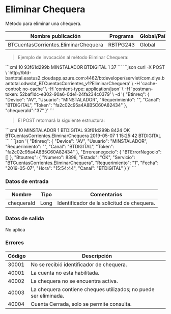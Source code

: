 # Eliminar Chequera 

Método para eliminar una chequera. 

Nombre publicación | Programa | Global/País 
--------- | ----------- | ----------- 
BTCuentasCorrientes.EliminarChequera | RBTPG243 | Global 

> Ejemplo de invocación al método Eliminar Chequera: 

<code-group> 
<code-block title="XML" active> 
```xml 
<soapenv:Envelope xmlns:soapenv="http://schemas.xmlsoap.org/soap/envelope/" xmlns:bts="http://uy.com.dlya.bantotal/BTSOA/"> 
   <soapenv:Header/> 
   <soapenv:Body> 
      <bts:BTCuentasCorrientes.EliminarChequera> 
         <bts:Btinreq> 
            <bts:Device>10</bts:Device> 
            <bts:Token>93f61d299b</bts:Token> 
            <bts:Usuario>MINSTALADOR</bts:Usuario> 
            <bts:Canal>BTDIGITAL</bts:Canal> 
            <bts:Requerimiento>1</bts:Requerimiento> 
         </bts:Btinreq> 
         <bts:chequeraId>37</bts:chequeraId> 
      </bts:BTCuentasCorrientes.EliminarChequera> 
   </soapenv:Body> 
</soapenv:Envelope> 
``` 
</code-block> 

<code-block title="JSON"> 
```json 
curl -X POST \ 
  'http://btd-bantotal.eastus2.cloudapp.azure.com:4462/btdeveloper/servlet/com.dlya.bantotal.odwsbt_BTCuentasCorrientes_v1?EliminarChequera' \ 
  -H 'cache-control: no-cache' \ 
  -H 'content-type: application/json' \ 
  -H 'postman-token: 52baf1dc-e302-90a6-0de1-24fa234c0379' \ 
  -d '{ 
	"Btinreq": { 
		"Device": "AV", 
		"Usuario": "MINSTALADOR", 
		"Requerimiento": "", 
		"Canal": "BTDIGITAL", 
		"Token": "fa2c02c95a4A8B5C60A82434" 
	}, 
	"chequeraId":"37" 
}' 
``` 
</code-block> 
</code-group> 

> El POST retornará la siguiente estructura: 

<code-group> 
<code-block title="XML" active> 
```xml 
<SOAP-ENV:Envelope xmlns:SOAP-ENV="http://schemas.xmlsoap.org/soap/envelope/" xmlns:xsd="http://www.w3.org/2001/XMLSchema" xmlns:SOAP-ENC="http://schemas.xmlsoap.org/soap/encoding/" xmlns:xsi="http://www.w3.org/2001/XMLSchema-instance"> 
   <SOAP-ENV:Body> 
      <BTCuentasCorrientes.EliminarChequeraResponse xmlns="http://uy.com.dlya.bantotal/BTSOA/"> 
         <Btinreq> 
            <Device>10</Device> 
            <Usuario>MINSTALADOR</Usuario> 
            <Requerimiento>1</Requerimiento> 
            <Canal>BTDIGITAL</Canal> 
            <Token>93f61d299b</Token> 
         </Btinreq> 
         <Erroresnegocio></Erroresnegocio> 
         <Btoutreq> 
            <Numero>8424</Numero> 
            <Estado>OK</Estado> 
            <Servicio>BTCuentasCorrientes.EliminarChequera</Servicio> 
            <Fecha>2019-05-07</Fecha> 
            <Requerimiento>1</Requerimiento> 
            <Hora>15:25:42</Hora> 
            <Canal>BTDIGITAL</Canal> 
         </Btoutreq> 
      </BTCuentasCorrientes.EliminarChequeraResponse> 
   </SOAP-ENV:Body> 
</SOAP-ENV:Envelope> 
``` 
</code-block> 

<code-block title="JSON"> 
```json 
'{ 
	"Btinreq": { 
		"Device": "AV", 
		"Usuario": "MINSTALADOR", 
		"Requerimiento": "", 
		"Canal": "BTDIGITAL", 
		"Token": "fa2c02c95a4A8B5C60A82434" 
	}, 
    "Erroresnegocio": { 
        "BTErrorNegocio": [] 
    }, 
    "Btoutreq": { 
        "Numero": 8396, 
        "Estado": "OK", 
        "Servicio": "BTCuentasCorrientes.EliminarChequera", 
        "Requerimiento": "1", 
        "Fecha": "2019-05-07", 
        "Hora": "15:54:44", 
        "Canal": "BTDIGITAL" 
    } 
}' 
``` 
</code-block> 
</code-group>  

### Datos de entrada 

Nombre | Tipo | Comentarios 
--------- | ----------- | ----------- 
chequeraId | Long | Identificador de la solicitud de chequera. 

### Datos de salida 

No aplica 

### Errores 

Código | Descripción 
--------- | ----------- 
30001 | No se recibió identificador de chequera. 
40001 | La cuenta no esta habilitada. 
40002 | La chequera no se encuentra activa. 
40003 | La chequera contiene cheques utilizados; no puede ser eliminada. 
40004 | Cuenta Cerrada, solo se permite consulta. 

 
